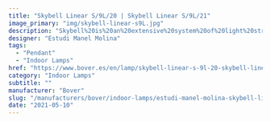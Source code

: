 ```yaml
---
title: "Skybell Linear S/9L/20 | Skybell Linear S/9L/21"
image_primary: "img/skybell-linear-s9L.jpg"
description: "Skybell%20is%20an%20extensive%20system%20of%20light%20structures%2C%20designed%20to%20adapt%20to%20any%20type%20of%20application.%20Their%20main%20characteristic%20is%20the%20image%20they%20give%20off%2C%20they%20are%20subtle%20and%20cheerful.%20They%20breathe%20a%20point%20of%20fantasy%20and%20freedom%20in%20their%20applications%20because%20they%20can%20be%20combined%20in%20variations%2C%20mixing%20their%204%20sizes%2C%20until%20they%20achieve%20a%20more%20personal%20and%20dynamic%20lamp%20concept%20or%20they%20can%20keep%20all%20the%20%u2018bells%u2019%20in%20the%20same%20length%2C%20achieving%20a%20more%20traditional%20image.%0A%0A%0A%0A"
designer: "Estudi Manel Molina"
tags: 
  - "Pendant"
  - "Indoor Lamps"
href: "https://www.bover.es/en/lamp/skybell-linear-s-9l-20-skybell-linear-s-9l-21/"
category: "Indoor Lamps"
subtitle: ""
manufacturer: "Bover"
slug: "/manufacturers/bover/indoor-lamps/estudi-manel-molina-skybell-linear-s-9-l-20-skybell-linear-s-9-l-21"
date: "2021-05-10"
---
```


